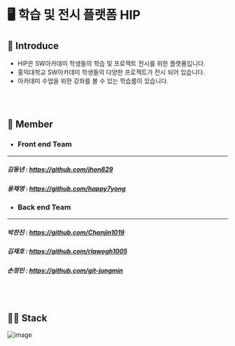 
# 🖥 학습 및 전시 플랫폼 HIP


## 📕 Introduce
- HIP은 SW아카데미 학생들의 학습 및 프로젝트 전시를 위한 플랫폼입니다.
- 홍익대학교 SW아카데미 학생들의 다양한 프로젝트가 전시 되어 있습니다.
- 아카데미 수업을 위한 강좌를 볼 수 있는 학습룸이 있습니다.
<br>
<br>

## 📗 Member
 - ### Front end Team
  ---
  ##### 김동년 : <https://github.com/jhon829>

  ##### 용채영 : <https://github.com/happy7yong>
 
 - ### Back end Team
  ---
  ##### 박찬진 : <https://github.com/Chanjin1019>
  ##### 김재호 : <https://github.com/rlawogh1005>
  ##### 손정민 : <https://github.com/git-jungmin>

<br>
<br>

## 📘📙 Stack
<img alt="image" src="https://github.com/user-attachments/assets/6cfab536-866a-4ceb-b520-1c3efcf2ca23">



